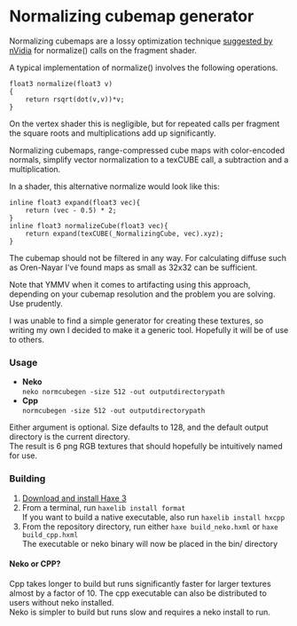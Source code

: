 # Normalizing cubemap generator

Normalizing cubemaps are a lossy optimization technique [suggested by nVidia](http://http.developer.nvidia.com/CgTutorial/cg_tutorial_chapter08.html) for normalize() calls on the fragment shader.  

A typical implementation of normalize() involves the following operations.

    float3 normalize(float3 v)
    {
        return rsqrt(dot(v,v))*v;
    }
    
On the vertex shader this is negligible, but for repeated calls per fragment the square roots and multiplications add up significantly.

Normalizing cubemaps, range-compressed cube maps with color-encoded normals, simplify vector normalization to a texCUBE call, a subtraction and a multiplication.  

In a shader, this alternative normalize would look like this:  

    inline float3 expand(float3 vec){
        return (vec - 0.5) * 2;
    }
    inline float3 normalizeCube(float3 vec){
        return expand(texCUBE(_NormalizingCube, vec).xyz);
    }

The cubemap should not be filtered in any way. For calculating diffuse such as Oren-Nayar I've found maps as small as 32x32 can be sufficient.  

Note that YMMV when it comes to artifacting using this approach, depending on your cubemap resolution and the problem you are solving. Use prudently.

I was unable to find a simple generator for creating these textures, so writing my own I decided to make it a generic tool. Hopefully it will be of use to others.  

### Usage

* **Neko**  
  ```neko normcubegen -size 512 -out outputdirectorypath```
* **Cpp**  
  ```normcubegen -size 512 -out outputdirectorypath```
  
Either argument is optional. Size defaults to 128, and the default output directory is the current directory.  
The result is 6 png RGB textures that should hopefully be intuitively named for use.

### Building

1. [Download and install Haxe 3](http://haxe.org/download/)
2. From a terminal, run ```haxelib install format```  
  If you want to build a native executable, also run ```haxelib install hxcpp```
3. From the repository directory, run either ```haxe build_neko.hxml``` or ```haxe build_cpp.hxml```  
  The executable or neko binary will now be placed in the bin/ directory
  
#### Neko or CPP?
Cpp takes longer to build but runs significantly faster for larger textures almost by a factor of 10. The cpp executable can also be distributed to users without neko installed.  
Neko is simpler to build but runs slow and requires a neko install to run.
